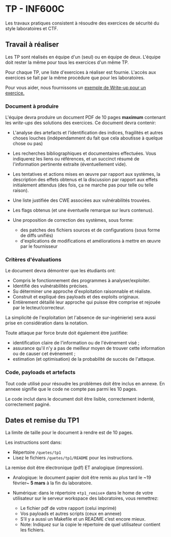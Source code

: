 # TP - INF600C

Les travaux pratiques consistent à résoudre des exercices de sécurité du style laboratoires et CTF.

## Travail à réaliser

Les TP sont réalisés en équipe d'un (seul) ou en équipe de deux.
L'équipe doit rester la même pour tous les exercices d'un même TP.

Pour chaque TP, une liste d'exercices à réaliser est fournie.
L'accès aux exercices se fait par la même procédure que pour les laboratoires.

Pour vous aider, nous fournissons un [exemple de Write-up pour un exercice.](https://docs.google.com/document/d/1CrveH4yntokKkUCuHt3c8ooNZl7I09YC4sELFwDzs3Q/edit)

### Document à produire

L'équipe devra produire un document PDF de 10 pages **maximum** contenant les *write-ups* des solutions des exercices. Ce document devra contenir:

* L'analyse des artefacts et l’identification des indices, fragilités et autres choses louches (indépendamment du fait que cela aboutisse à quelque chose ou pas)
* Les recherches bibliographiques et documentaires effectuées. Vous indiquerez les liens ou références, et un succinct résumé de l'information pertinente extraite (éventuellement vide).
* Les tentatives et actions mises en œuvre par rapport aux systèmes, la description des effets obtenus et la discussion par rapport aux effets initialement attendus (des fois, ça ne marche pas pour telle ou telle raison).
* Une liste justifiée des CWE associées aux vulnérabilités trouvées.
* Les flags obtenus (et une éventuelle remarque sur leurs contenus).
* Une proposition de correction des systèmes, sous forme:

	* des patches des fichiers sources et de configurations (sous forme de diffs unifiés)
	* d'explications de modifications et améliorations à mettre en œuvre par le fournisseur

### Critères d'évaluations

Le document devra démontrer que les étudiants ont:

* Compris le fonctionnement des programmes à analyser/exploiter.
* Identifié des vulnérabilités précises.
* Su déterminer une approche d'exploitation raisonnable et réaliste.
* Construit et expliqué des payloads et des exploits originaux.
* Entièrement détaillé leur approche qui puisse être comprise et rejouée par le lecteur/correcteur.

La simplicité de l'exploitation (et l'absence de sur-ingénierie) sera aussi prise en considération dans la notation.

Toute attaque par force brute doit également être justifiée:

* identification claire de l'information ou de l'événement visé ;
* assurance qu'il n'y a pas de meilleur moyen de trouver cette information ou de causer cet événement ;
* estimation (et optimisation) de la probabilité de succès de l'attaque.

### Code, payloads et artefacts

Tout code utilisé pour résoudre les problèmes doit être inclus en annexe. En annexe signifie que le code ne compte pas parmi les 10 pages.

Le code inclut dans le document doit être lisible, correctement indenté, correctement paginé.

## Dates et remise du TP1

La limite de taille pour le document à rendre est de 10 pages. 

Les instructions sont dans:

* Répertoire `/quetes/tp1`
* Lisez le fichiers `/quetes/tp1/README` pour les instructions.

La remise doit être électronique (pdf) ET analogique (impression).

* Analogique: le document papier doit être remis au plus tard le ~19 février~ **5 mars** à la fin du laboratoire.
* Numérique: dans le répertoire «`tp1_remise`» dans le home de votre utilisateur sur le serveur workspace des laboratoires, vous remettrez:

	* Le fichier pdf de votre rapport (celui imprimé)
	* Vos payloads et autres scripts (ceux en annexe)
	* S’il y a aussi un Makefile et un README c’est encore mieux.
	* Note: Indiquez sur la copie le répertoire de quel utilisateur contient les fichiers.
